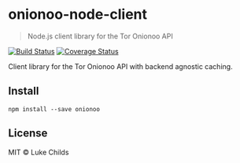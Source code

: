 # onionoo-node-client

> Node.js client library for the Tor Onionoo API

[![Build Status](https://travis-ci.org/lukechilds/onionoo-node-client.svg?branch=master)](https://travis-ci.org/lukechilds/onionoo-node-client) [![Coverage Status](https://coveralls.io/repos/github/lukechilds/onionoo-node-client/badge.svg?branch=master)](https://coveralls.io/github/lukechilds/onionoo-node-client?branch=master)

Client library for the Tor Onionoo API with backend agnostic caching.

## Install

```shell
npm install --save onionoo
```

## License

MIT © Luke Childs

